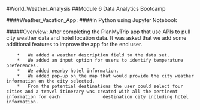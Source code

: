 #World_Weather_Analysis
##Module 6 Data Analytics Bootcamp

####Weather_Vacation_App:
####In Python using Jupyter Notebook

#####Overview:
	After completing the PlanMyTrip app that use APIs to pull city weather data and hotel location data.  It was asked that we add some additional features to improve the app 		for the end user.
	
		*	We added a weather description field to the data set.
		*	We added an input option for users to identify temperature preferences.
		*	We added nearby hotel information.
		*	We added pop-up on the map that would provide the city weather information on the city selected.
		*	From the potential destinations the user could select four cities and a travel itinerary was created with all the pertinent information for each 				destination city including hotel information.
